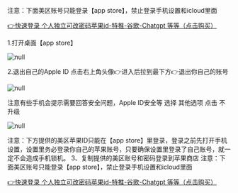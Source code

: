 注意：下面美区账号只能登录【app store】，禁止登录手机设置和icloud里面

[👉快速登录 个人独立可改密码苹果id-特推-谷歌-Chatgpt 等等（点击购买）](http://cat.fk6699.com/)

1.打开桌面【app store】

![null](http://www.xiguajiasu.me/media/202303/2023-01-07_152341_2552730046685490902946825_20230316145314351726.png)

2.退出自己的Apple ID
点击右上角头像👉进入后拉到最下方👉退出你自己的账号

![null](http://www.xiguajiasu.me/media/202303/2023-01-07_152435_52900805321726864128616_20230316145326770410.png)

注意有些手机会提示需要回答安全问题，Apple ID安全等 选择 其他选项 点击 不升级

![null](http://www.xiguajiasu.me/media/202303/2023-01-07_154753_97282003324783056738084_20230316145337873195.jpeg)

注意：下方提供的美区苹果ID只能在【app store】里登录，登录之前先打开手机设置，设置里务必登录你自己的苹果账号，只要确保设置里登录了自己账号，就一定不会造成手机锁机。
3、复制提供的美区账号和密码登录到苹果商店
注意：下面美区账号只能登录【app store】，禁止登录手机设置和icloud里面

[👉快速登录 个人独立可改密码苹果id-特推-谷歌-Chatgpt 等等（点击购买）](http://cat.fk6699.com/)